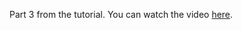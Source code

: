 
Part 3 from the tutorial. You can watch the video [here](https://www.youtube.com/watch?v=1nOC9GR-Mzc).
